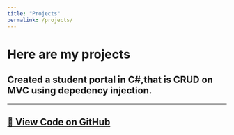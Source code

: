 ```yaml
---
title: "Projects"
permalink: /projects/
---
```

# Here are my projects
## Created a student portal in C#,that is CRUD on MVC using depedency injection.
---
  [🔗 View Code on GitHub](https://github.com/Victor-Mutuku/Junior-Student-Portal.git)
---
